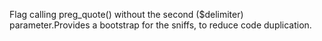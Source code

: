 Flag calling preg_quote() without the second ($delimiter) parameter.Provides a bootstrap for the sniffs, to reduce code duplication.